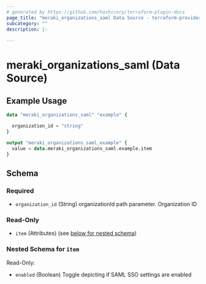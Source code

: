 ```yaml
---
# generated by https://github.com/hashicorp/terraform-plugin-docs
page_title: "meraki_organizations_saml Data Source - terraform-provider-meraki"
subcategory: ""
description: |-
  
---
```


# meraki_organizations_saml (Data Source)



## Example Usage

```terraform
data "meraki_organizations_saml" "example" {

  organization_id = "string"
}

output "meraki_organizations_saml_example" {
  value = data.meraki_organizations_saml.example.item
}
```

<!-- schema generated by tfplugindocs -->
## Schema

### Required

- `organization_id` (String) organizationId path parameter. Organization ID

### Read-Only

- `item` (Attributes) (see [below for nested schema](#nestedatt--item))

<a id="nestedatt--item"></a>
### Nested Schema for `item`

Read-Only:

- `enabled` (Boolean) Toggle depicting if SAML SSO settings are enabled
